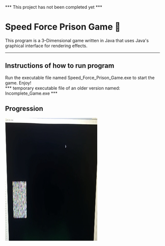 *** This project has not been completed yet ***

# Speed Force Prison Game :runner:
This program is a 3&ndash;Dimensional game written in Java that uses Java&apos;s graphical interface for rendering effects.

---
## Instructions of how to run program
Run the executable file named Speed&lowbar;Force&lowbar;Prison&lowbar;Game.exe to start the game. Enjoy!<br>
*** temporary executable file of an older version named: Incomplete_Game.exe ***

## Progression
<img width="300" height="400" alt="Progression One" src="https://github.com/JoshMJohnson/Portfolio-Josh-Johnson/blob/main/Speed_Force_Prison_Game/game_progression/1.png">

